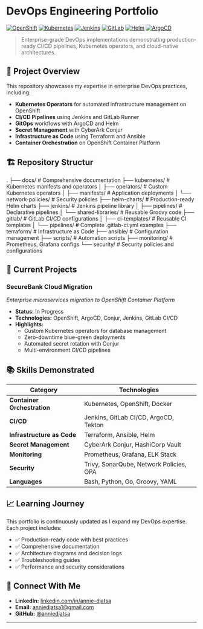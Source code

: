 # DevOps Engineering Portfolio

[![OpenShift](https://img.shields.io/badge/OpenShift-EE0000?style=flat&logo=redhatopenshift&logoColor=white)](https://www.openshift.com/)
[![Kubernetes](https://img.shields.io/badge/Kubernetes-326CE5?style=flat&logo=kubernetes&logoColor=white)](https://kubernetes.io/)
[![Jenkins](https://img.shields.io/badge/Jenkins-D24939?style=flat&logo=jenkins&logoColor=white)](https://www.jenkins.io/)
[![GitLab](https://img.shields.io/badge/GitLab-FCA121?style=flat&logo=gitlab&logoColor=white)](https://gitlab.com/)
[![Helm](https://img.shields.io/badge/Helm-0F1689?style=flat&logo=helm&logoColor=white)](https://helm.sh/)
[![ArgoCD](https://img.shields.io/badge/ArgoCD-EF7B4D?style=flat&logo=argo&logoColor=white)](https://argoproj.github.io/cd/)

> Enterprise-grade DevOps implementations demonstrating production-ready CI/CD pipelines, Kubernetes operators, and cloud-native architectures.

## 🎯 Project Overview

This repository showcases my expertise in enterprise DevOps practices, including:

- **Kubernetes Operators** for automated infrastructure management on OpenShift
- **CI/CD Pipelines** using Jenkins and GitLab Runner
- **GitOps** workflows with ArgoCD and Helm
- **Secret Management** with CyberArk Conjur
- **Infrastructure as Code** using Terraform and Ansible
- **Container Orchestration** on OpenShift Container Platform

## 🏗️ Repository Structur

.
├── docs/                  # Comprehensive documentation
├── kubernetes/            # Kubernetes manifests and operators
│   ├── operators/        # Custom Kubernetes operators
│   ├── manifests/        # Application deployments
│   └── network-policies/ # Security policies
├── helm-charts/          # Production-ready Helm charts
├── jenkins/              # Jenkins pipeline library
│   ├── pipelines/       # Declarative pipelines
│   └── shared-libraries/ # Reusable Groovy code
├── gitlab/               # GitLab CI/CD configurations
│   ├── ci-templates/    # Reusable CI templates
│   └── pipelines/       # Complete .gitlab-ci.yml examples
├── terraform/            # Infrastructure as Code
├── ansible/              # Configuration management
├── scripts/              # Automation scripts
├── monitoring/           # Prometheus, Grafana configs
└── security/             # Security policies and configurations


## 🚀 Current Projects

### SecureBank Cloud Migration
*Enterprise microservices migration to OpenShift Container Platform*

- **Status:** In Progress
- **Technologies:** OpenShift, ArgoCD, Conjur, Jenkins, GitLab CI/CD
- **Highlights:** 
  - Custom Kubernetes operators for database management
  - Zero-downtime blue-green deployments
  - Automated secret rotation with Conjur
  - Multi-environment CI/CD pipelines

## 📚 Skills Demonstrated

| Category | Technologies |
|----------|-------------|
| **Container Orchestration** | Kubernetes, OpenShift, Docker |
| **CI/CD** | Jenkins, GitLab CI/CD, ArgoCD, Tekton |
| **Infrastructure as Code** | Terraform, Ansible, Helm |
| **Secret Management** | CyberArk Conjur, HashiCorp Vault |
| **Monitoring** | Prometheus, Grafana, ELK Stack |
| **Security** | Trivy, SonarQube, Network Policies, OPA |
| **Languages** | Bash, Python, Go, Groovy, YAML |

## 📈 Learning Journey

This portfolio is continuously updated as I expand my DevOps expertise. Each project includes:

- ✅ Production-ready code with best practices
- ✅ Comprehensive documentation
- ✅ Architecture diagrams and decision logs
- ✅ Troubleshooting guides
- ✅ Performance and security considerations

## 🤝 Connect With Me

- **LinkedIn:** [linkedin.com/in/annie-djatsa](https://www.linkedin.com/in/annie-djatsa)
- **Email:** anniedjatsa1@gmail.com
- **GitHub:** [@anniedjatsa](https://github.com/anniedjatsa1)

---



